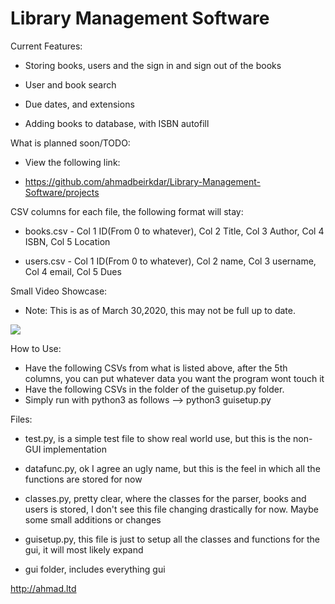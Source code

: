 
# Library Management Software

Current Features:

* Storing books, users and the sign in and sign out of the books

* User and book search

* Due dates, and extensions

* Adding books to database, with ISBN autofill


What is planned soon/TODO:

* View the following link: 

* https://github.com/ahmadbeirkdar/Library-Management-Software/projects

CSV columns for each file, the following format will stay:

* books.csv - Col 1 ID(From 0 to whatever), Col 2 Title, Col 3 Author, Col 4 ISBN, Col 5 Location

* users.csv - Col 1 ID(From 0 to whatever), Col 2 name, Col 3 username, Col 4 email, Col 5 Dues

Small Video Showcase:

* Note: This is as of March 30,2020, this may not be full up to date.

[![](http://img.youtube.com/vi/8VYFRdHUryc/0.jpg)](http://www.youtube.com/watch?v=8VYFRdHUryc "")

How to Use:

* Have the following CSVs from what is listed above, after the 5th columns, you can put whatever data you want the program wont touch it
* Have the following CSVs in the folder of the guisetup.py folder. 
* Simply run with python3 as follows --> python3 guisetup.py

Files:

* test.py, is a simple test file to show real world use, but this is the non-GUI implementation

* datafunc.py, ok I agree an ugly name, but this is the feel in which all the functions are stored for now

* classes.py, pretty clear, where the classes for the parser, books and users is stored, I don't see this file changing drastically for now. Maybe some small additions or changes

* guisetup.py, this file is just to setup all the classes and functions for the gui, it will most likely expand

* gui folder, includes everything gui

http://ahmad.ltd
